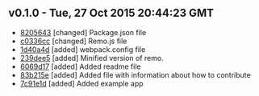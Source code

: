 v0.1.0 - Tue, 27 Oct 2015 20:44:23 GMT
--------------------------------------

- [8205643](../../commit/8205643) [changed] Package.json file
- [c0336cc](../../commit/c0336cc) [changed] Remo.js file
- [1d40a4d](../../commit/1d40a4d) [added] webpack.config file
- [239dee5](../../commit/239dee5) [added] Minified version of remo.
- [6069d17](../../commit/6069d17) [added] Added readme file
- [83b215e](../../commit/83b215e) [added] Added file with information about how to contribute
- [7c91e1d](../../commit/7c91e1d) [added] Added example app
